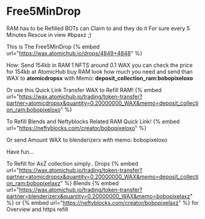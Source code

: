 #   Free5MinDrop

RAM has to be Refilled BOTs can Claim to and they do it For sure every 5 Minutes Rescue in view #bpaxz ;)

This is The Free5MinDrop
{% embed url="https://wax.atomichub.io/drops/4849+4848" %}


How:
Send 154kb in RAM 1 NFTS around 0.1 WAX you can check the price for 154kb at AtomicHub buy RAM look how much you need and send than  WAX to **atomicdropsx** with Memo: **deposit_collection_ram:bobopixeloxo**

Or use this Quick Link Transfer WAX to Refill RAM!
{% embed url="https://wax.atomichub.io/trading/token-transfer?partner=atomicdropsx&quantity=0.20000000_WAX&memo=deposit_collection_ram:bobopixeloxo" %}

To Refill Blends and Neftyblocks Related RAM  Quick Link!
{% embed url="https://neftyblocks.com/creator/bobopixeloxo" %}

Or send Amount WAX to blenderizerx with memo: bobopixeloxo

Have fun...


To Refill for AxZ collection simply..
Drops
{% embed url="https://wax.atomichub.io/trading/token-transfer?partner=atomicdropsx&quantity=0.20000000_WAX&memo=deposit_collection_ram:bobopixelaxz" %}
Blends
{% embed url="https://wax.atomichub.io/trading/token-transfer?partner=blenderizerx&quantity=0.20000000_WAX&memo=bobopixelaxz" %}
or {% embed url="https://neftyblocks.com/creator/bobopixelaxz" %} for Overview and https refill
